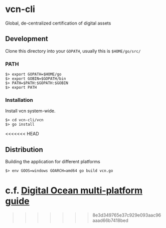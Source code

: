 # vcn-cli

Global, de-centralized certification of digital assets

## Development



Clone this directory into your `GOPATH`, usually this is `$HOME/go/src/`

### PATH

```
$> export GOPATH=$HOME/go
$> export GOBIN=$GOPATH/bin
$> PATH=$PATH:$GOPATH:$GOBIN
$> export PATH
```

### Installation

Install vcn system-wide.

```
$> cd vcn-cli/vcn
$> go install
```
<<<<<<< HEAD

## Distribution

Building the application for different platforms
```
$> env GOOS=windows GOARCH=amd64 go build vcn.go 
```
c.f. [Digital Ocean multi-platform guide](https://www.digitalocean.com/community/tutorials/how-to-build-go-executables-for-multiple-platforms-on-ubuntu-16-04)
=======
>>>>>>> 8e3d349765e37c929e093aac96aaad66b7418bed
